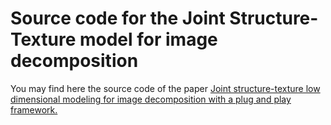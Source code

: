 # Source code for the Joint Structure-Texture model for image decomposition

You may find here the source code of the paper [Joint structure-texture low dimensional modeling for image decomposition with a plug and play framework.](https://www.hal.science/hal-04648963/file/article_pnp_siam.pdf)

